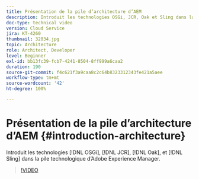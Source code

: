 ```yaml
---
title: Présentation de la pile d’architecture d’AEM
description: Introduit les technologies OSGi, JCR, Oak et Sling dans la pile technologique d’Adobe Experience Manager.
doc-type: technical video
version: Cloud Service
jira: KT-4260
thumbnail: 32034.jpg
topic: Architecture
role: Architect, Developer
level: Beginner
exl-id: bb13fc39-fcb7-4241-8504-8ff999a6caa2
duration: 190
source-git-commit: f4c621f3a9caa8c2c64b8323312343fe421a5aee
workflow-type: tm+mt
source-wordcount: '42'
ht-degree: 100%

---
```


# Présentation de la pile d’architecture d’AEM {#introduction-architecture}

Introduit les technologies [!DNL OSGi], [!DNL JCR], [!DNL Oak], et [!DNL Sling] dans la pile technologique d’Adobe Experience Manager.

>[!VIDEO](https://video.tv.adobe.com/v/32034?quality=12&learn=on)
